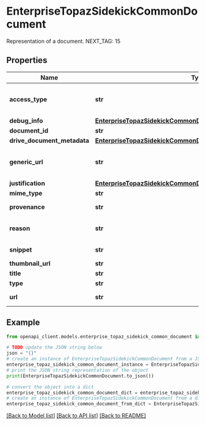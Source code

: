 # EnterpriseTopazSidekickCommonDocument

Representation of a document. NEXT_TAG: 15

## Properties

Name | Type | Description | Notes
------------ | ------------- | ------------- | -------------
**access_type** | **str** | Access type, i.e., whether the user has access to the document or not. | [optional] 
**debug_info** | [**EnterpriseTopazSidekickCommonDebugInfo**](EnterpriseTopazSidekickCommonDebugInfo.md) |  | [optional] 
**document_id** | **str** | Document id. | [optional] 
**drive_document_metadata** | [**EnterpriseTopazSidekickCommonDocumentDriveDocumentMetadata**](EnterpriseTopazSidekickCommonDocumentDriveDocumentMetadata.md) |  | [optional] 
**generic_url** | **str** | Generic Drive-based url in the format of drive.google.com/open to be used for deeplink | [optional] 
**justification** | [**EnterpriseTopazSidekickCommonDocumentJustification**](EnterpriseTopazSidekickCommonDocumentJustification.md) |  | [optional] 
**mime_type** | **str** | MIME type | [optional] 
**provenance** | **str** | Document provenance. | [optional] 
**reason** | **str** | Justification of why this document is being returned. | [optional] 
**snippet** | **str** | A sampling of the text from the document. | [optional] 
**thumbnail_url** | **str** | Thumbnail URL. | [optional] 
**title** | **str** | Title of the document. | [optional] 
**type** | **str** | Type of the document. | [optional] 
**url** | **str** | Absolute URL of the document. | [optional] 

## Example

```python
from openapi_client.models.enterprise_topaz_sidekick_common_document import EnterpriseTopazSidekickCommonDocument

# TODO update the JSON string below
json = "{}"
# create an instance of EnterpriseTopazSidekickCommonDocument from a JSON string
enterprise_topaz_sidekick_common_document_instance = EnterpriseTopazSidekickCommonDocument.from_json(json)
# print the JSON string representation of the object
print(EnterpriseTopazSidekickCommonDocument.to_json())

# convert the object into a dict
enterprise_topaz_sidekick_common_document_dict = enterprise_topaz_sidekick_common_document_instance.to_dict()
# create an instance of EnterpriseTopazSidekickCommonDocument from a dict
enterprise_topaz_sidekick_common_document_from_dict = EnterpriseTopazSidekickCommonDocument.from_dict(enterprise_topaz_sidekick_common_document_dict)
```
[[Back to Model list]](../README.md#documentation-for-models) [[Back to API list]](../README.md#documentation-for-api-endpoints) [[Back to README]](../README.md)


